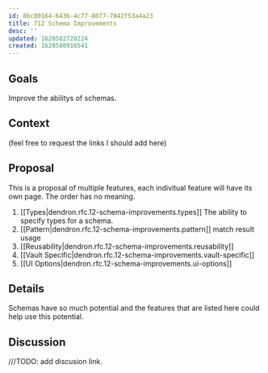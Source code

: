 ```yaml
---
id: 8bc80164-6436-4c77-8077-7842f53a4a23
title: 712 Schema Improvements
desc: ''
updated: 1620582728224
created: 1620580916541
---
```


## Goals

Improve the abilitys of schemas.

## Context

(feel free to request the links I should add here)

## Proposal

This is a proposal of multiple features, each indivitual feature will have its own page. The order has no meaning.

1. [[Types|dendron.rfc.12-schema-improvements.types]]
    The ability to specify types for a schema.
1. [[Pattern|dendron.rfc.12-schema-improvements.pattern]] match result usage
1. [[Reusability|dendron.rfc.12-schema-improvements.reusability]]
1. [[Vault Specific|dendron.rfc.12-schema-improvements.vault-specific]]
1. [[UI Options|dendron.rfc.12-schema-improvements.ui-options]]


## Details

Schemas have so much potential and the features that are listed here could help use this potential.

## Discussion

///TODO: add discusion link.